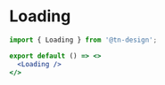 # Loading

```jsx
import { Loading } from '@tn-design';

export default () => <>
  <Loading />
</>
```
